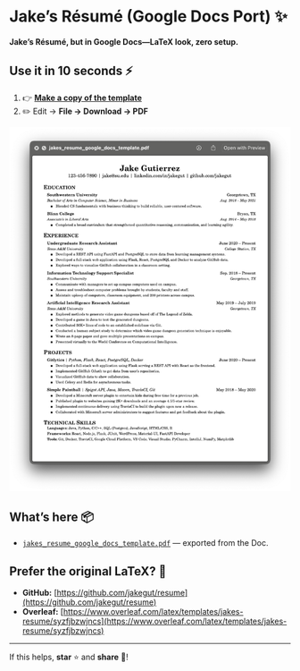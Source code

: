 # Jake’s Résumé (Google Docs Port) ✨

**Jake’s Résumé, but in Google Docs—LaTeX look, zero setup.**

## Use it in 10 seconds ⚡️

1. 👉 **[Make a copy of the template](https://docs.google.com/document/d/1G5Z83odmgxc4Tq8f_vbcnOdTDeYOQv2wEkL-ro-3xYw/template/preview)**
2. ✏️ Edit → **File → Download → PDF**

<p align="center">
  <img src="https://raw.githubusercontent.com/sashsinha/jakes-resume-google-docs-template/main/jakes_resume_google_docs_template.png" alt="Preview of resume PDF" width="900"/>
</p>

## What’s here 📦

* [`jakes_resume_google_docs_template.pdf`](https://github.com/sashsinha/jakes-resume-google-docs-template/blob/main/jakes_resume_google_docs_template.pdf) — exported from the Doc.

## Prefer the original LaTeX? 🔧

* **GitHub:** [https://github.com/jakegut/resume](https://github.com/jakegut/resume)
* **Overleaf:** [https://www.overleaf.com/latex/templates/jakes-resume/syzfjbzwjncs](https://www.overleaf.com/latex/templates/jakes-resume/syzfjbzwjncs)

---

If this helps, **star** ⭐ and **share** 🔗!
